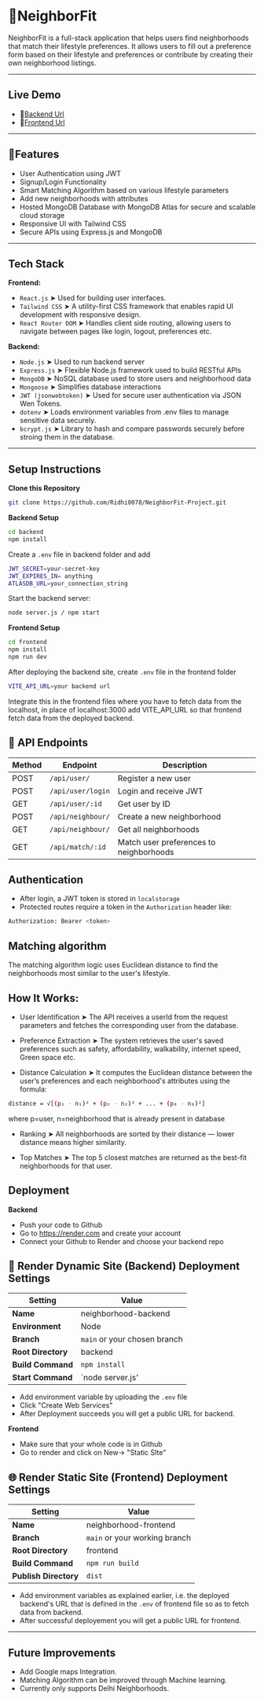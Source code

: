 # 🏡NeighborFit

NeighborFit is a full-stack application that helps users find neighborhoods that match their lifestyle preferences. It allows users to fill out a preference form based on their lifestyle and preferences or contribute by creating their own neighborhood listings.

---

## Live Demo
- 🔗[Backend Url](https://neighborfit-project-1.onrender.com)
- 🔗[Frontend Url](https://neighborfit-project-2.onrender.com)

---

## 🚀Features
- User Authentication using JWT
- Signup/Login Functionality
- Smart Matching Algorithm based on various lifestyle parameters
- Add new neighborhoods with attributes
- Hosted MongoDB Database with MongoDB Atlas for secure and scalable cloud storage
- Responsive UI with Tailwind CSS
- Secure APIs using Express.js and MongoDB

---

## Tech Stack

**Frontend:**

- `React.js` ➤ Used for building user interfaces.
- `Tailwind CSS` ➤ A utility-first CSS framework that enables rapid UI development with responsive design.
- `React Router DOM` ➤ Handles client side routing, allowing users to navigate between pages like login, logout, preferences etc.

**Backend:**

- `Node.js` ➤ Used to run backend server
- `Express.js` ➤ Flexible Node.js framework used to build RESTful APIs
- `MongoDB` ➤ NoSQL database used to store users and neighborhood data
- `Mongoose` ➤ Simplifies database interactions 
- `JWT (jsonwebtoken)` ➤ Used for secure user authentication via JSON Wen Tokens.
- `dotenv` ➤ Loads environment variables from .env files to manage sensitive data securely.
- `bcrypt.js` ➤ Library to hash and compare passwords securely before stroing them in the database.

---

## Setup Instructions

**Clone this Repository**
```bash
git clone https://github.com/Ridhi0078/NeighborFit-Project.git
```

**Backend Setup**

```bash
cd backend
npm install
```
Create a `.env` file in backend folder and add

```bash
JWT_SECRET=your-secret-key
JWT_EXPIRES_IN= anything
ATLASDB_URL=your_connection_string
```
Start the backend server:
```bash
node server.js / npm start
```

**Frontend Setup**
```bash
cd frontend
npm install
npm run dev
```

After deploying the backend site, create `.env` file in the frontend folder

```bash
VITE_API_URL=your backend url
```
Integrate this in the frontend files where you have to fetch data from the localhost, in place of localhost:3000 add VITE_API_URL so that frontend fetch data from the deployed backend.

## 📡 API Endpoints

| Method | Endpoint              | Description                            |
|--------|------------------------|----------------------------------------|
| POST   | `/api/user/`           | Register a new user                    |
| POST   | `/api/user/login`      | Login and receive JWT                  |
| GET    | `/api/user/:id`        | Get user by ID                         |
| POST   | `/api/neighbour/`      | Create a new neighborhood              |
| GET    | `/api/neighbour/`      | Get all neighborhoods                  |
| GET    | `/api/match/:id`       | Match user preferences to neighborhoods|

## Authentication
- After login, a JWT token is stored in `localstorage`
- Protected routes require a token in the `Authorization` header like:

```bash
Authorization: Bearer <token>
```

## Matching algorithm
The matching algorithm logic uses Euclidean distance to find the neighborhoods most similar to the user's lifestyle.

## How It Works:

- User Identification ➤ The API receives a userId from the request parameters and fetches the corresponding user from the database.

- Preference Extraction ➤ The system retrieves the user's saved preferences such as safety, affordability, walkability, internet speed, Green space etc.

- Distance Calculation ➤ It computes the Euclidean distance between the user’s preferences and each neighborhood's attributes using the formula:

``` bash
distance = √[(p₁ - n₁)² + (p₂ - n₂)² + ... + (p₈ - n₈)²]
```
where p=user, n=neighborhood that is already present in database

- Ranking ➤ All neighborhoods are sorted by their distance — lower distance means higher similarity.

- Top Matches ➤ The top 5 closest matches are returned as the best-fit neighborhoods for that user.

## Deployment

**Backend**
- Push your code to Github
- Go to https://render.com and create your account
- Connect your Github to Render and choose your backend repo

## 🚀 Render Dynamic Site (Backend) Deployment Settings

| Setting         | Value                          |
|-----------------|---------------------------------|
| **Name**        | neighborhood-backend           |
| **Environment** | Node                           |
| **Branch**      | `main` or your chosen branch   |
| **Root Directory** | backend                     |
| **Build Command** | `npm install`                |
| **Start Command** |  `node server.js'            |

- Add environment variable by uploading the `.env` file
- Click "Create Web Services"
- After Deployment succeeds you will get a public URL for backend.

**Frontend**
- Make sure that your whole code is in Github
- Go to render and click on New-> "Static SIte"

## 🌐 Render Static Site (Frontend) Deployment Settings

| Setting            | Value                           |
|--------------------|----------------------------------|
| **Name**           | neighborhood-frontend           |
| **Branch**         |  `main` or your working branch   |
| **Root Directory** |  frontend                       |
|  **Build Command**  | `npm run build`                |
| **Publish Directory** | `dist`                       |

- Add environment variables as explained earlier, i.e. the deployed backend's URL that is defined in the `.env` of frontend file so as to fetch data from backend.
- After successful deployement you will get a public URL for frontend.

---

## Future Improvements
- Add Google maps Integration.
- Matching Algorithm can be improved through Machine learning.
- Currently only supports Delhi Neighborhoods.
